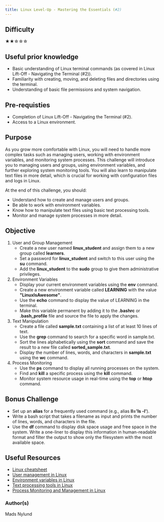 ```yaml
---
title: Linux Level-Up - Mastering the Essentials (#2)
---
```


## Difficulty
&#9733;&#9733;&#9734;&#9734;&#9734;

## Useful prior knowledge
- Basic understanding of Linux terminal commands (as covered in Linux Lift-Off - Navigating the Terminal (#2)).
- Familiarity with creating, moving, and deleting files and directories using the terminal.
- Understanding of basic file permissions and system navigation.

## Pre-requisties
- Completion of Linux Lift-Off - Navigating the Terminal (#2).
- Access to a Linux environment.

## Purpose
As you grow more comfortable with Linux, you will need to handle more complex tasks such as managing users, working with environment variables, and monitoring system processes. This challenge will introduce you to managing users and groups, using environment variables, and further exploring system monitoring tools. You will also learn to manipulate text files in more detail, which is crucial for working with configuration files and logs in Linux.

At the end of this challenge, you should:

- Understand how to create and manage users and groups.
- Be able to work with environment variables.
- Know how to manipulate text files using basic text processing tools.
- Monitor and manage system processes in more detail.

## Objective
1. User and Group Management
    - Create a new user named **linux_student** and assign them to a new group called **learners**.
    - Set a password for **linux_student** and switch to this user using the **su** command.
    - Add the **linux_student** to the **sudo** group to give them administrative privileges.
2. Environment Variables
    - Display your current environment variables using the **env** command.
    - Create a new environment variable called **LEARNING** with the value **"LinuxIsAwesome"**.
    - Use the **echo** command to display the value of LEARNING in the terminal.
    - Make this variable permanent by adding it to the **.bashrc** or **.bash_profile** file and source the file to apply the changes.
3. Text Manipulation
    - Create a file called **sample.txt** containing a list of at least 10 lines of text.
    - Use the **grep** command to search for a specific word in sample.txt.
    - Sort the lines alphabetically using the **sort** command and save the result to a new file called **sorted_sample.txt**.
    - Display the number of lines, words, and characters in **sample.txt** using the **wc** command.
4. Process Monitoring
    - Use the **ps** command to display all running processes on the system.
    - Find and **kill** a specific process using the **kill** command.
    - Monitor system resource usage in real-time using the **top** or **htop** command.

## Bonus Challenge
- Set up an **alias** for a frequently used command (e.g., alias **ll='ls -l'**).
- Write a bash script that takes a filename as input and prints the number of lines, words, and characters in the file.
- Use the **df** command to display disk space usage and free space in the system. Write a one-liner to display this information in human-readable format and filter the output to show only the filesystem with the most available space.

## Useful Resources
- [Linux cheatsheet](https://cheatography.com/davechild/cheat-sheets/linux-command-line/)
- [User management in Linux](https://www.geeksforgeeks.org/user-management-in-linux/)
- [Environment variables in Linux](https://www.freecodecamp.org/news/how-to-set-an-environment-variable-in-linux/)
- [Text processing tools in Linux](https://everythingdevops.dev/linux-text-processing-commands/)
- [Process Monitoring and Management in Linux](https://www.arubacloud.com/tutorial/how-to-monitor-and-manage-processes-on-linux.aspx)

### Author(s)
Mads Nylund